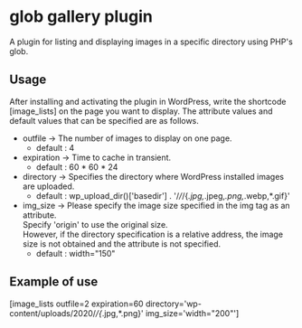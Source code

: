 # glob gallery plugin
A plugin for listing and displaying images in a specific directory using PHP's glob.

## Usage
After installing and activating the plugin in WordPress, write the shortcode [image_lists] on the page you want to display.
The attribute values and default values that can be specified are as follows.

* outfile -> The number of images to display on one page.
  * default : 4
* expiration -> Time to cache in transient.
  * default : 60 * 60 * 24
* directory -> Specifies the directory where WordPress installed images are uploaded.
  * default : wp_upload_dir()['basedir'] . '/*/*/{*.jpg,*.jpeg,*.png,*.webp,*.gif}'
* img_size -> Please specify the image size specified in the img tag as an attribute.  
Specify 'origin' to use the original size.  
However, if the directory specification is a relative address, the image size is not obtained and the attribute is not specified.
  * default : width="150"

## Example of use
[image_lists outfile=2 expiration=60 directory='wp-content/uploads/2020/*/{*.jpg,*.png}' img_size='width="200"']
